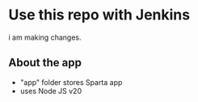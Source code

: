 # Use this repo with Jenkins
i am making changes. 
## About the app
- "app" folder stores Sparta app
- uses Node JS v20
